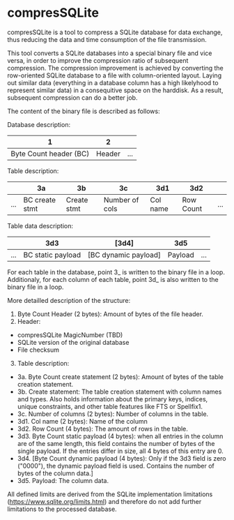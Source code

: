 # compresSQLite
compresSQLite is a tool to compress a SQLite database for data exchange, thus reducing the data and time consumption of the file transmission.

This tool converts a SQLite databases into a special binary file and vice versa, in order to improve the compression ratio of subsequent compression. The compression improvement is achieved by converting the row-oriented SQLite database to a file with column-oriented layout. Laying out similar data (everything in a database column has a high likelyhood to represent similar data) in a consequitive space on the harddisk. As a result, subsequent compression can do a better job.

The content of the binary file is described as follows:

Database description:

| 1        | 2        |        |
| -------- |--------- | ------ |
| Byte Count header (BC)      | Header |... |

Table description:

|     | 3a        | 3b        | 3c        | 3d1        | 3d2        |     |
| --- | --------- |---------- | --------- | ---------- | ---------- | --- |
| ... | BC create stmt | Create stmt | Number of cols | Col name | Row Count | ... |

Table data description:

|     | 3d3        | [3d4]        | 3d5        |     |
| --- | ---------- |------------- | ---------- | --- |
| ... | BC static payload | [BC dynamic payload] | Payload | ... |

For each table in the database, point 3_ is written to the binary file in a loop. Additionaly, for each column of each table, point 3d_ is also written to the binary file in a loop.

More detailled description of the structure:

1. Byte Count Header (2 bytes): Amount of bytes of the file header. 	
2. Header:
  * compresSQLite MagicNumber (TBD)
  * SQLite version of the original database
  * File checksum
3. Table description:
  * 3a. Byte Count create statement (2 bytes): Amount of bytes of the table creation statement.
  * 3b. Create statement: The table creation statement with column names and types. Also holds information about the primary keys, indices, unique constraints, and other table features like FTS or Spellfix1.
  * 3c. Number of columns (2 bytes): Number of columns in the table.
  * 3d1. Col name (2 bytes): Name of the column
  * 3d2. Row Count (4 bytes): The amount of rows in the table.
  * 3d3. Byte Count static payload (4 bytes): when all entries in the column are of the same length, this field contains the number of bytes of the single payload. If the entries differ in size, all 4 bytes of this entry are 0.
  * 3d4. [Byte Count dynamic payload (4 bytes): Only if the 3d3 field is zero ("0000"), the dynamic payload field is used. Contains the number of bytes of the column data.]
  * 3d5. Payload: The column data.


All defined limits are derived from the SQLite implementation limitations (https://www.sqlite.org/limits.html) and therefore do not add further limitations to the processed database.
